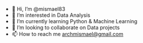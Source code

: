 - 👋 Hi, I’m @mismael83
- 👀 I’m interested in Data Analysis
- 🌱 I’m currently learning Python & Machine Learning
- 💞️ I’m looking to collaborate on Data projects
- 📫 How to reach me archmismael@gmail.com

<!---
mismael83/mismael83 is a ✨ special ✨ repository because its `README.md` (this file) appears on your GitHub profile.
You can click the Preview link to take a look at your changes.
--->
